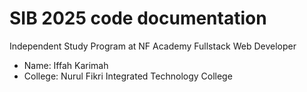 # SIB 2025 code documentation 
Independent Study Program at NF Academy Fullstack Web Developer
- Name: Iffah Karimah
- College: Nurul Fikri Integrated Technology College
